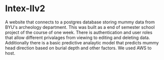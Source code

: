 # Intex-IIv2
A website that connects to a postgres database storing mummy data from BYU's archeology department. This was built as a end of semester school project of the course of one week. 
There is authentication and user roles that allow different privalages from viewing to editing and deleting data. Additionally there is a basic predictive analaytic model 
that predicts mummy head direction based on burial depth and other factors. We used AWS to host.
